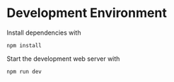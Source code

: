 Development Environment
=======================

Install dependencies with

    npm install

Start the development web server with

    npm run dev
